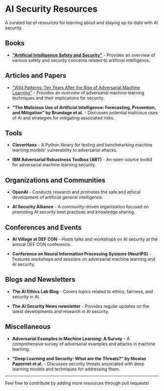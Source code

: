 # AI Security Resources

A curated list of resources for learning about and staying up-to-date with AI security.

## Books

- **["Artificial Intelligence Safety and Security"](https://www.amazon.com/Artificial-Intelligence-Security-Chapman-Robotics/dp/0815369824)** - Provides an overview of various safety and security concerns related to artificial intelligence. 
  
## Articles and Papers

- ["Wild Patterns: Ten Years After the Rise of Adversarial Machine Learning"](https://arxiv.org/pdf/1712.03141.pdf) - Provides an overview of adversarial machine learning techniques and their implications for security.

- **"The Malicious Use of Artificial Intelligence: Forecasting, Prevention, and Mitigation" by Brundage et al.** - Discusses potential malicious uses of AI and strategies for mitigating associated risks.

## Tools

- **CleverHans** - A Python library for testing and benchmarking machine learning models' vulnerability to adversarial attacks.

- **IBM Adversarial Robustness Toolbox (ART)** - An open-source toolkit for adversarial machine learning security.

## Organizations and Communities

- **OpenAI** - Conducts research and promotes the safe and ethical development of artificial general intelligence.

- **AI Security Alliance** - A community-driven organization focused on promoting AI security best practices and knowledge sharing.

## Conferences and Events

- **AI Village at DEF CON** - Hosts talks and workshops on AI security at the annual DEF CON conference.

- **Conference on Neural Information Processing Systems (NeurIPS)** - Features workshops and sessions on adversarial machine learning and AI security.

## Blogs and Newsletters

- **The AI Ethics Lab Blog** - Covers topics related to ethics, fairness, and security in AI.

- **The AI Security News newsletter** - Provides regular updates on the latest developments and research in AI security.

## Miscellaneous

- **Adversarial Examples in Machine Learning: A Survey** - A comprehensive survey of adversarial examples and attacks in machine learning.

- **"Deep Learning and Security: What are the Threats?" by Nicolas Papernot et al.** - Discusses security threats associated with deep learning models and techniques for addressing them.

---

Feel free to contribute by adding more resources through pull requests!
